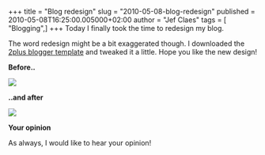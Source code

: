+++
title = "Blog redesign"
slug = "2010-05-08-blog-redesign"
published = 2010-05-08T16:25:00.005000+02:00
author = "Jef Claes"
tags = [ "Blogging",]
+++
Today I finally took the time to redesign my blog.  
  
The word redesign might be a bit exaggerated though. I downloaded the
[2plus blogger template](http://www.deluxetemplates.net/) and tweaked it
a little. Hope you like the new design!  
  
<span style="font-weight:bold;">Before..</span>  
  
[![](/post/images/thumbnails/2010-05-08-blog-redesign-Blog_Before.bmp)](/post/images/2010-05-08-blog-redesign-Blog_Before.bmp)  
  
<span style="font-weight:bold;">..and after</span>  
  
[![](/post/images/thumbnails/2010-05-08-blog-redesign-blog_After.bmp)](/post/images/2010-05-08-blog-redesign-blog_After.bmp)  
  
<span style="font-weight:bold;">Your opinion</span>  
  
As always, I would like to hear your opinion!
